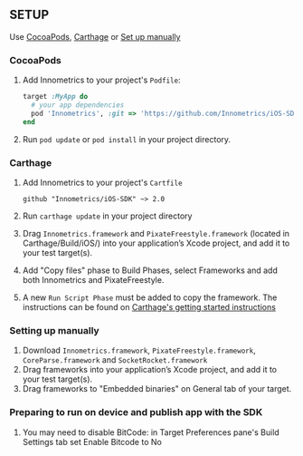 ## SETUP

Use [CocoaPods](https://github.com/CocoaPods/CocoaPods), [Carthage](https://github.com/carthage/carthage) or [Set up manually](#setting-up-manually)

### CocoaPods

1. Add Innometrics to your project's `Podfile`:

	```ruby
	target :MyApp do
	  # your app dependencies
	  pod 'Innometrics', :git => 'https://github.com/Innometrics/iOS-SDK.git', :tag => 'v2.0'
	end
	```

2. Run `pod update` or `pod install` in your project directory.

### Carthage

1. Add Innometrics to your project's `Cartfile`

    ```
    github "Innometrics/iOS-SDK" ~> 2.0
    ```

1. Run `carthage update` in your project directory
1. Drag `Innometrics.framework` and `PixateFreestyle.framework` (located in Carthage/Build/iOS/) into your application’s Xcode project, and add it to your test target(s).
1. Add "Copy files" phase to Build Phases, select Frameworks and add both Innometrics and PixateFreestyle.
1. A new `Run Script Phase` must be added to copy the framework. The instructions can be found on [Carthage's getting started instructions](https://github.com/carthage/carthage#getting-started)

### Setting up manually

1. Download `Innometrics.framework`, `PixateFreestyle.framework`, `CoreParse.framework` and `SocketRocket.framework`
1. Drag frameworks into your application’s Xcode project, and add it to your test target(s).
1. Drag frameworks to "Embedded binaries" on General tab of your target.

### Preparing to run on device and publish app with the SDK
1. You may need to disable BitCode: in Target Preferences pane's Build Settings tab set Enable Bitcode to No



